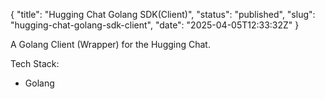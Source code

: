 {
  "title": "Hugging Chat Golang SDK(Client)",
  "status": "published",
  "slug": "hugging-chat-golang-sdk-client",
  "date": "2025-04-05T12:33:32Z"
}

<p>A Golang Client (Wrapper) for the Hugging Chat.</p>
<p>Tech Stack:</p>
<ul>
<li>Golang</li>
</ul>
